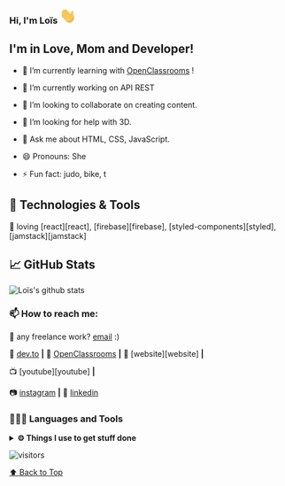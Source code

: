 ### Hi, I'm Loïs <img src="./assets/gifs/wave_30w.gif" width="30px">
## I'm in Love, Mom and Developer!

- 🌱 I’m currently learning with [OpenClassrooms][opc] !
- 🔭 I’m currently working on API REST

- 👯 I’m looking to collaborate on creating content.
- 🤔 I’m looking for help with 3D.
- 💬 Ask me about HTML, CSS, JavaScript.
- 😄 Pronouns: She
- ⚡ Fun fact: judo, bike, t
## 🔧 Technologies & Tools
💜 loving [react][react], [firebase][firebase], [styled-components][styled], [jamstack][jamstack]  

## 📈 GitHub Stats

![Loïs's github stats](https://github-readme-stats.vercel.app/api?username=Marcelin97&show_icons=true&hide_border=true&theme=dark)
<!--https://github.com/anuraghazra/github-readme-stats-->

  ### 📫 How to reach me:

  💼 any freelance work? [email](mailto:lois_m@outlook.com) :)

📕 [dev.to][dev] **|** 
📖 [OpenClassrooms][opc] **|** 
🏡 [website][website] **|** 
<!-- 🐦 [twitter][twitter] **|**  -->
📺 [youtube][youtube] **|** 
<!-- 🎥 [twitch][twitch] **|**  -->
<!-- 📦 [npm][npm] **|**  -->
📷 [instagram][instagram] **|** 
👔 [linkedin][linkedin]


[dev]:https://dev.to/marcelin97
[opc]: https://openclassrooms.com/fr/
<!-- [website]: https://bradgarropy.com -->
<!-- [twitter]: https://twitter.com/bradgarropy -->
<!-- [youtube]: https://youtube.com/bradgarropy -->
<!-- [twitch]: https://twitch.tv/bradgarropy -->
[instagram]: https://instagram.com/lois.dev
[linkedin]: https://www.linkedin.com/in/lo%C3%AFs-marcelin-dev-web/
  ### 👨🏻‍💻 Languages and Tools <br />

<details>	
  <br />
  <summary><b>⚙️ Things I use to get stuff done</b></summary>
  	<ul>
  	    <li><b>OS:</b> Ubuntu 20.04</li>
	    <li><b>Laptop: </b> Lenovo Z51 (i7)
  	    <li><b>Browser: </b> Chorme Web Browser</li>
	    <li><b>Terminal: </b> ZSH: Oh My Zsh (PowerLevel10k)</li>
	    <li><b>Editor:</b> VSCode - The best editor out there.</li>
	    <li><b>To Stay Updated:</b> Dev.to, Medium, Virgool, Instagram.</li>
	    <br />
	    👨🏻‍💻 See my desktop screenshot <a href="./images/desktop/my-desktop.png">Here</a>!
	
</details>

![visitors](https://visitor-badge.glitch.me/badge?page_id=Marcelin97&left_color=green&right_color=red)

[⬆ Back to Top](#Table-of-contents)

<!-- Resources -->
<!-- Icons: https://simpleicons.org/ -->
<!-- GitHub Stats: https://github.com/anuraghazra/github-readme-stats -->
<!-- Emojis: https://emojipedia.org/emoji/ -->
<!-- HTML Emojis: https://www.fileformat.info/index.htm -->
<!-- Shields: https://shields.io/ -->
<!-- Awesome GitHub Profile README: https://github.com/abhisheknaiidu/awesome-github-profile-readme -->